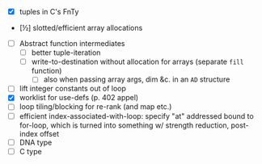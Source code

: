 - [x] tuples in C's FnTy
- [½] slotted/efficient array allocations
- [ ] Abstract function intermediates
  - [ ] better tuple-iteration
  - [ ] write-to-destination without allocation for arrays
    (separate `fill` function)
      - [ ] also when passing array args, dim &c. in an `AD` structure
- [ ] lift integer constants out of loop
- [x] worklist for use-defs (p. 402 appel)
- [ ] loop tiling/blocking for re-rank (and map etc.)
- [ ] efficient index-associated-with-loop: specify "at" addressed bound to
  for-loop, which is turned into something w/ strength reduction, post-index
    offset
- [ ] DNA type
- [ ] C type
